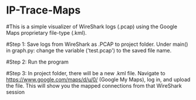 # IP-Trace-Maps

#This is a simple visualizer of WireShark logs (.pcap) using the Google Maps proprietary file-type (.kml).

#Step 1: Save logs from WireShark as .PCAP to project folder. Under main() in graph.py: change the variable ('test.pcap') to the saved file name.

#Step 2: Run the program

#Step 3: In project folder, there will be a new .kml file. Navigate to https://www.google.com/maps/d/u/0/ (Google My Maps), log in, and upload the file. This will show you the mapped connections from that WireShark session
